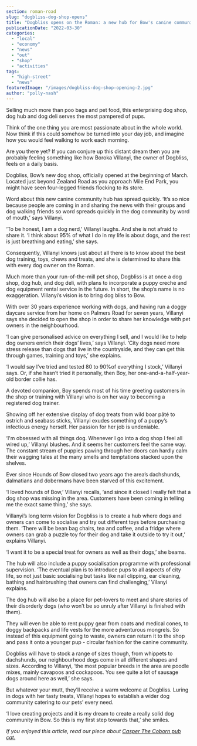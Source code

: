 ```yaml
---
section: roman-road
slug: "dogbliss-dog-shop-opens"
title: "Dogbliss opens on the Roman: a new hub for Bow's canine community"
publicationDate: "2022-03-30"
categories: 
  - "local"
  - "economy"
  - "news"
  - "out"
  - "shop"
  - "activities"
tags: 
  - "high-street"
  - "news"
featuredImage: "/images/dogbliss-dog-shop-opening-2.jpg"
author: "polly-nash"
---
```


Selling much more than poo bags and pet food, this enterprising dog shop, dog hub and dog deli serves the most pampered of pups. 

Think of the one thing you are most passionate about in the whole world. Now think if this could somehow be turned into your day job, and imagine how you would feel walking to work each morning. 

Are you there yet? If you can conjure up this distant dream then you are probably feeling something like how Boroka Villanyi, the owner of Dogbliss, feels on a daily basis. 

Dogbliss, Bow’s new dog shop, officially opened at the beginning of March.  Located just beyond Zealand Road as you approach Mile End Park, you might have seen four-legged friends flocking to its store.

Word about this new canine community hub has spread quickly. ‘It’s so nice because people are coming in and sharing the news with their groups and dog walking friends so word spreads quickly in the dog community by word of mouth,’ says Villanyi.  

‘To be honest, I am a dog nerd,’ Villanyi laughs. And she is not afraid to share it. ‘I think about 95% of what I do in my life is about dogs, and the rest is just breathing and eating,’ she says. 

Consequently, Villanyi knows just about all there is to know about the best dog training, toys, chews and treats, and she is determined to share this with every dog owner on the Roman.  

Much more than your run-of-the-mill pet shop, Dogbliss is at once a dog shop, dog hub, and dog deli, with plans to incorporate a puppy creche and dog equipment rental service in the future. In short, the shop’s name is no exaggeration. Villanyi’s vision is to bring dog bliss to Bow. 

With over 30 years experience working with dogs, and having run a doggy daycare service from her home on Palmers Road for seven years, Villanyi says she decided to open the shop in order to share her knowledge with pet owners in the neighbourhood. 

‘I can give personalised advice on everything I sell, and I would like to help dog owners enrich their dogs’ lives,’ says Villanyi. ‘City dogs need more stress release than dogs that live in the countryside, and they can get this through games, training and toys,’ she explains. 

‘I would say I’ve tried and tested 80 to 90%of everything I stock,’ Villanyi says. Or, if she hasn’t tried it personally, then Boy, her one-and-a-half-year-old border collie has. 

A devoted companion, Boy spends most of his time greeting customers in the shop or training with Villanyi who is on her way to becoming a registered dog trainer. 

Showing off her extensive display of dog treats from wild boar pâté to ostrich and seabass sticks, Villanyi exudes something of a puppy’s infectious energy herself. Her passion for her job is undeniable. 

‘I'm obsessed with all things dog. Whenever I go into a dog shop I feel all wired up,’ Villanyi blushes. And it seems her customers feel the same way. The constant stream of puppies pawing through her doors can hardly calm their wagging tales at the many smells and temptations stacked upon the shelves. 

Ever since Hounds of Bow closed two years ago the area’s dachshunds, dalmatians and dobermans have been starved of this excitement. 

‘I loved hounds of Bow,’ Villanyi recalls, ‘and since it closed I really felt that a dog shop was missing in the area. Customers have been coming in telling me the exact same thing,’ she says. 

Villanyi’s long term vision for Dogbliss is to create a hub where dogs and owners can come to socialise and try out different toys before purchasing them. ‘There will be bean bag chairs, tea and coffee, and a fridge where owners can grab a puzzle toy for their dog and take it outside to try it out,’ explains Villanyi. 

‘I want it to be a special treat for owners as well as their dogs,’ she beams. 

The hub will also include a puppy socialisation programme with professional supervision. ‘The eventual plan is to introduce pups to all aspects of city life, so not just basic socialising but tasks like nail clipping, ear cleaning, bathing and hairbrushing that owners can find challenging,’ Vilanyi explains. 

The dog hub will also be a place for pet-lovers to meet and share stories of their disorderly dogs (who won’t be so unruly after Villanyi is finished with them). 

They will even be able to rent puppy gear from coats and medical cones, to doggy backpacks and life vests for the more adventurous mongrels. So instead of this equipment going to waste, owners can return it to the shop and pass it onto a younger pup - circular fashion for the canine community. 

Dogbliss will have to stock a range of sizes though, from whippets to dachshunds, our neighbourhood dogs come in all different shapes and sizes. According to Villanyi, ‘the most popular breeds in the area are poodle mixes, mainly cavapoos and cockapoos. You see quite a lot of sausage dogs around here as well,’ she says. 

But whatever your mutt, they’ll receive a warm welcome at Dogbliss. Luring in dogs with her tasty treats, Villanyi hopes to establish a wider dog community catering to our pets’ every need. 

‘I love creating projects and it is my dream to create a really solid dog community in Bow. So this is my first step towards that,’ she smiles.

_If you enjoyed this article, read our piece about [Casper The Coborn pub cat.](https://romanroadlondon.com/bow-residents-mourn-loss-kasper-coborn-pub-cat/)_
